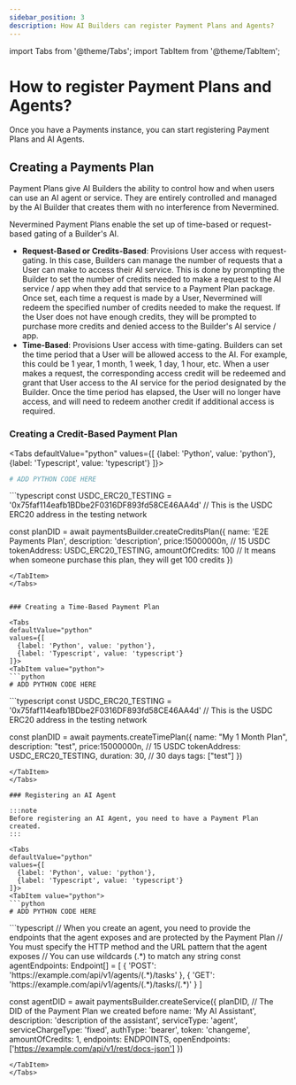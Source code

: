 ```yaml
---
sidebar_position: 3
description: How AI Builders can register Payment Plans and Agents?
---
```


import Tabs from '@theme/Tabs';
import TabItem from '@theme/TabItem';

# How to register Payment Plans and Agents?

Once you have a Payments instance, you can start registering Payment Plans and AI Agents.

## Creating a Payments Plan

Payment Plans give AI Builders the ability to control how and when users can use an AI agent or service. They are entirely controlled and managed by the AI Builder that creates them with no interference from Nevermined.

Nevermined Payment Plans enable the set up of time-based or request-based gating of a Builder's AI.

* **Request-Based or Credits-Based**: Provisions User access with request-gating. In this case, Builders can manage the number of requests that a User can make to access their AI service. This is done by prompting the Builder to set the number of credits needed to make a request to the AI service / app when they add that service to a Payment Plan package. Once set, each time a request is made by a User, Nevermined will redeem the specified number of credits needed to make the request. If the User does not have enough credits, they will be prompted to purchase more credits and denied access to the Builder's AI service / app.
* **Time-Based**: Provisions User access with time-gating. Builders can set the time period that a User will be allowed access to the AI. For example, this could be 1 year, 1 month, 1 week, 1 day, 1 hour, etc. When a user makes a request, the corresponding access credit will be redeemed and grant that User access to the AI service for the period designated by the Builder. Once the time period has elapsed, the User will no longer have access, and will need to redeem another credit if additional access is required.

### Creating a Credit-Based Payment Plan


<Tabs
  defaultValue="python"
  values={[
    {label: 'Python', value: 'python'},
    {label: 'Typescript', value: 'typescript'}
  ]}>
  <TabItem value="python">
  ```python
  # ADD PYTHON CODE HERE
  ```
  </TabItem>
  <TabItem value="typescript">
  ```typescript    
  const USDC_ERC20_TESTING = '0x75faf114eafb1BDbe2F0316DF893fd58CE46AA4d' // This is the USDC ERC20 address in the testing network

  const planDID = await paymentsBuilder.createCreditsPlan({
    name: 'E2E Payments Plan', 
    description: 'description', 
    price:15000000n, // 15 USDC
    tokenAddress: USDC_ERC20_TESTING,
    amountOfCredits: 100 // It means when someone purchase this plan, they will get 100 credits
  })
  ```
  </TabItem>  
</Tabs>


### Creating a Time-Based Payment Plan

<Tabs
  defaultValue="python"
  values={[
    {label: 'Python', value: 'python'},
    {label: 'Typescript', value: 'typescript'}
  ]}>
  <TabItem value="python">
  ```python
  # ADD PYTHON CODE HERE
  ```
  </TabItem>
  <TabItem value="typescript">
  ```typescript  
  const USDC_ERC20_TESTING = '0x75faf114eafb1BDbe2F0316DF893fd58CE46AA4d' // This is the USDC ERC20 address in the testing network

  const planDID = await payments.createTimePlan({
    name: "My 1 Month Plan",
    description: "test",
    price:15000000n, // 15 USDC
    tokenAddress: USDC_ERC20_TESTING,
    duration: 30, // 30 days
    tags: ["test"]
  })
  
  ```
  </TabItem>  
</Tabs>

### Registering an AI Agent

:::note
Before registering an AI Agent, you need to have a Payment Plan created.
:::

<Tabs
  defaultValue="python"
  values={[
    {label: 'Python', value: 'python'},
    {label: 'Typescript', value: 'typescript'}
  ]}>
  <TabItem value="python">
  ```python
  # ADD PYTHON CODE HERE
  ```
  </TabItem>
  <TabItem value="typescript">
  ```typescript
  // When you create an agent, you need to provide the endpoints that the agent exposes and are protected by the Payment Plan
  // You must specify the HTTP method and the URL pattern that the agent exposes
  // You can use wildcards (.*) to match any string
  const agentEndpoints: Endpoint[] = [
     { 'POST': 'https://example.com/api/v1/agents/(.*)/tasks' },
     { 'GET': 'https://example.com/api/v1/agents/(.*)/tasks/(.*)' }
  ]

  const agentDID = await paymentsBuilder.createService({
    planDID, // The DID of the Payment Plan we created before
    name: 'My AI Assistant',
    description: 'description of the assistant',
    serviceType: 'agent',
    serviceChargeType: 'fixed',
    authType: 'bearer',
    token: 'changeme',
    amountOfCredits: 1,
    endpoints: ENDPOINTS,
    openEndpoints: ['https://example.com/api/v1/rest/docs-json']
  })
  
  ```
  </TabItem>  
</Tabs>